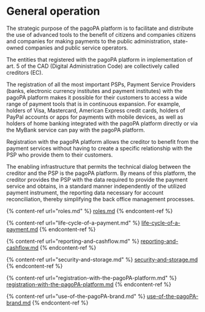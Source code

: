 # General operation

The strategic purpose of the pagoPA platform is to facilitate and distribute the use of advanced tools to the benefit of citizens and companies citizens and companies for making payments to the public administration, state-owned companies and public service operators.

The entities that registered with the pagoPA platform in implementation of art. 5 of the CAD (Digital Administration Code) are collectively called creditors (EC).

The registration of all the most important PSPs, Payment Service Providers (banks, electronic currency institutes and payment institutes) with the pagoPA platform makes it possible for their customers to access a wide range of payment tools that is in continuous expansion. For example, holders of Visa, Mastercard, American Express credit cards, holders of PayPal accounts or apps for payments with mobile devices, as well as holders of home banking integrated with the pagoPA platform directly or via the MyBank service can pay with the pagoPA platform.

Registration with the pagoPA platform allows the creditor to benefit from the payment services without having to create a specific relationship with the PSP who provide them to their customers.

The enabling infrastructure that permits the technical dialog between the creditor and the PSP is the pagoPA platform. By means of this platform, the creditor provides the PSP with the data required to provide the payment service and obtains, in a standard manner independently of the utilized payment instrument, the reporting data necessary for account reconciliation, thereby simplifying the back office management processes.

{% content-ref url="roles.md" %} [roles.md](roles.md) {% endcontent-ref %}

{% content-ref url="life-cycle-of-a-payment.md" %} [life-cycle-of-a-payment.md](life-cycle-of-a-payment.md) {% endcontent-ref %}

{% content-ref url="reporting-and-cashflow.md" %} [reporting-and-cashflow.md](reporting-and-cashflow.md) {% endcontent-ref %}

{% content-ref url="security-and-storage.md" %} [security-and-storage.md](security-and-storage.md) {% endcontent-ref %}

{% content-ref url="registration-with-the-pagoPA-platform.md" %} [registration-with-the-pagoPA-platform.md](registration-with-the-pagoPA-platform.md) {% endcontent-ref %}

{% content-ref url="use-of-the-pagoPA-brand.md" %} [use-of-the-pagoPA-brand.md](use-of-the-pagoPA-brand.md) {% endcontent-ref %}